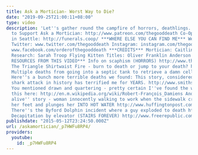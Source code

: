 ```yaml
---
title: Ask a Mortician- Worst Way to Die?
date: "2019-09-25T21:00:11+08:00"
type: video
description: 'Let''s gather round the campfire of horrors, deathlings. Patreon Link
  to Support Ask a Mortician: http://www.patreon.com/thegooddeath Co-Op Funeral Home
  in Seattle: http://funerals.coop/ ***WHERE ELSE YOU CAN FIND ME*** Website: www.orderofthegooddeath.com
  Twitter: www.twitter.com/thegooddeath Instagram: instagram.com/thegooddeath Facebook:
  www.facebook.com/orderofthegooddeath ***CREDITS*** Mortician: Caitlin Doughty Script
  Research: Sarah Troop Flying Kitten Titles: Oliver Franklin Anderson ***LINKS &
  RESOURCES FROM THIS VIDEO*** Info on scaphism (HORRORS) http://www.theparanormalguide.com/blog/scaphism-the-boats
  The Triangle Shirtwaist Fire - burn to death or jump to your death? http://www.csun.edu/~ghy7463/mw2.html
  Multiple deaths from going into a septic tank to retrieve a damn cell phone http://www.theguardian.com/world/2014/may/30/china-two-people-die-phone-toilet-septic-tank
  Here''s a bunch more terrible deaths we found: This story, considered the worst
  shark attack in history has terrified me for YEARS. http://www.smithsonianmag.com/history/the-worst-shark-attack-in-history-25715092/
  You mentioned drawn and quartering - pretty certain I''ve found the worst case of
  this here: http://en.m.wikipedia.org/wiki/Robert-François_Damiens Another ''boiled
  alive'' story - woman innocently walking to work when the sidewalk crumbles underneath
  her feet and plunges her INTO HOT WATER http://www.huffingtonpost.com/2012/04/10/beijing-sidewalk-collapse_n_1414877.html
  There''s the Byford Dolphin incident where a guy exploded to death http://sciencehorrors.tumblr.com/post/34258579887/the-byford-dolphin-incident
  Decapitation by elevator (STAIRS FOREVER) http://www.freerepublic.com/focus/f-news/965442/posts'
publishdate: "2015-05-12T23:24:50.000Z"
url: /askamortician/_p7HWFu8RP4/
providers:
  youtube:
    id: _p7HWFu8RP4
---
```

